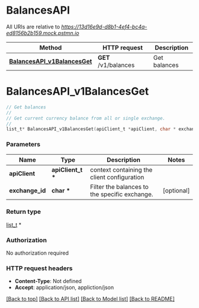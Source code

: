 # BalancesAPI

All URIs are relative to *https://13d16e9d-d8b1-4ef4-bc4a-ed8156b2b159.mock.pstmn.io*

Method | HTTP request | Description
------------- | ------------- | -------------
[**BalancesAPI_v1BalancesGet**](BalancesAPI.md#BalancesAPI_v1BalancesGet) | **GET** /v1/balances | Get balances


# **BalancesAPI_v1BalancesGet**
```c
// Get balances
//
// Get current currency balance from all or single exchange.
//
list_t* BalancesAPI_v1BalancesGet(apiClient_t *apiClient, char * exchange_id);
```

### Parameters
Name | Type | Description  | Notes
------------- | ------------- | ------------- | -------------
**apiClient** | **apiClient_t \*** | context containing the client configuration | 
**exchange_id** | **char \*** | Filter the balances to the specific exchange. | [optional] 

### Return type

[list_t](balance.md) *


### Authorization

No authorization required

### HTTP request headers

 - **Content-Type**: Not defined
 - **Accept**: application/json, appliction/json

[[Back to top]](#) [[Back to API list]](../README.md#documentation-for-api-endpoints) [[Back to Model list]](../README.md#documentation-for-models) [[Back to README]](../README.md)

